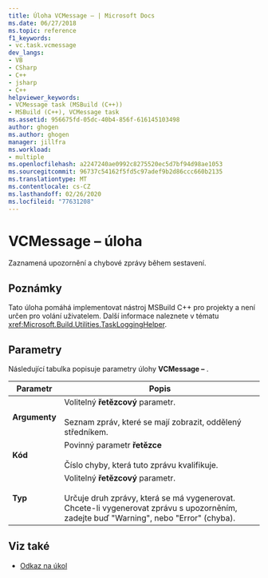 ```yaml
---
title: Úloha VCMessage – | Microsoft Docs
ms.date: 06/27/2018
ms.topic: reference
f1_keywords:
- vc.task.vcmessage
dev_langs:
- VB
- CSharp
- C++
- jsharp
- C++
helpviewer_keywords:
- VCMessage task (MSBuild (C++))
- MSBuild (C++), VCMessage task
ms.assetid: 956675fd-05dc-40b4-856f-616145103498
author: ghogen
ms.author: ghogen
manager: jillfra
ms.workload:
- multiple
ms.openlocfilehash: a2247240ae0992c8275520ec5d7bf94d98ae1053
ms.sourcegitcommit: 96737c54162f5fd5c97adef9b2d86ccc660b2135
ms.translationtype: MT
ms.contentlocale: cs-CZ
ms.lasthandoff: 02/26/2020
ms.locfileid: "77631208"
---
```

# <a name="vcmessage-task"></a>VCMessage – úloha

Zaznamená upozornění a chybové zprávy během sestavení.

## <a name="remarks"></a>Poznámky

 Tato úloha pomáhá implementovat nástroj MSBuild C++ pro projekty a není určen pro volání uživatelem. Další informace naleznete v tématu <xref:Microsoft.Build.Utilities.TaskLoggingHelper>.

## <a name="parameters"></a>Parametry

 Následující tabulka popisuje parametry úlohy **VCMessage –** .

|Parametr|Popis|
|---------------|-----------------|
|**Argumenty**|Volitelný **řetězcový** parametr.<br /><br /> Seznam zpráv, které se mají zobrazit, oddělený středníkem.|
|**Kód**|Povinný parametr **řetězce**<br /><br /> Číslo chyby, která tuto zprávu kvalifikuje.|
|**Typ**|Volitelný **řetězcový** parametr.<br /><br /> Určuje druh zprávy, která se má vygenerovat. Chcete-li vygenerovat zprávu s upozorněním, zadejte buď "Warning", nebo "Error" (chyba).|

## <a name="see-also"></a>Viz také

- [Odkaz na úkol](../msbuild/msbuild-task-reference.md)

